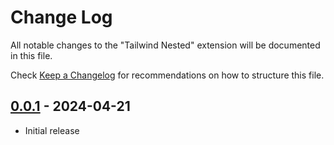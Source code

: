# Change Log

All notable changes to the "Tailwind Nested" extension will be documented in this file.

Check [Keep a Changelog](http://keepachangelog.com/) for recommendations on how to structure this file.

## [0.0.1] - 2024-04-21

- Initial release

[0.0.1]: https://github.com/rpeshkov/tailwind-nested-vscode/releases/tag/v0.0.1
